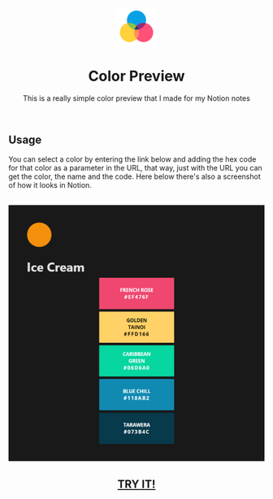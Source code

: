 <h3 align="center"><img src='https://raw.githubusercontent.com/JayexDesigns/color-preview/main/assets/favicon.png' width='15%'></h3>
<h1 align="center">Color Preview</h1>
<p align="center">This is a really simple color preview that I made for my Notion notes</p>
<br/>
<h2>Usage</h2>
<p>You can select a color by entering the link below and adding the hex code for that color as a parameter in the URL, that way, just with the URL you can get the color, the name and the code. Here below there's also a screenshot of how it looks in Notion.</p>
<br/>
<img src='https://raw.githubusercontent.com/JayexDesigns/color-preview/main/assets/screenshot.png'>
<h2 align="center"><a href="https://jayexdesigns.github.io/color-preview/">TRY IT!</a></h2>